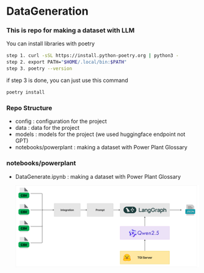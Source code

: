 # DataGeneration

### This is repo for making a dataset with LLM

You can install libraries with poetry

```bash
step 1. curl -sSL https://install.python-poetry.org | python3 -
step 2. export PATH="$HOME/.local/bin:$PATH"
step 3. poetry --version
```

if step 3 is done, you can just use this command

```bash
poetry install
```

### Repo Structure
- config : configuration for the project
- data : data for the project
- models : models for the project (we used huggingface endpoint not GPT)
- notebooks/powerplant : making a dataset with Power Plant Glossary

### notebooks/powerplant
- DataGenerate.ipynb : making a dataset with Power Plant Glossary

    ![process.png](public/process.png)
